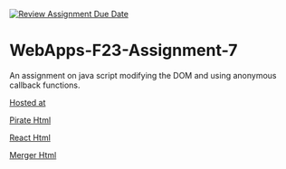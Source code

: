 [![Review Assignment Due Date](https://classroom.github.com/assets/deadline-readme-button-24ddc0f5d75046c5622901739e7c5dd533143b0c8e959d652212380cedb1ea36.svg)](https://classroom.github.com/a/Kv-XePEp)
# WebApps-F23-Assignment-7
An assignment on java script modifying the DOM and using anonymous callback functions.

[Hosted at](https://github.com/44-563-WebApps-F23/44563-webapps-f23-assignment7-dearbishal)

[Pirate Html](pirate.html)

[React Html](react.html)

[Merger Html](merger.html)


